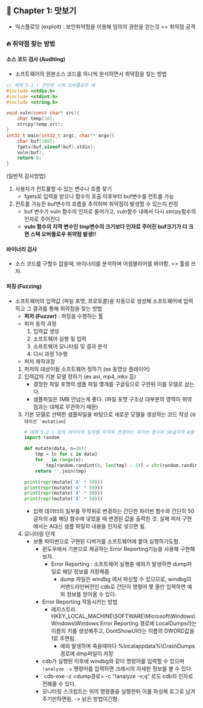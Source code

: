 ## 🌈 Chapter 1: 맛보기
- 익스플로잇 (exploit) : 보안취약점을 이용해 임의의 권한을 얻는것 == 취약점 공격
### 🔥 취약점 찾는 방법
#### 소스 코드 검사 (Auditing)
- 소프트웨어의 원본소스 코드를 하나씩 분석하면서 취약점을 찾는 방법
```c
// 예제 5-1 ) 간단한 스택 오버플로우 예
#include <stdio.h>
#include <stdint.h>
#include <string.h>

void vuln(const char* src){
    char temp[10];
    strcpy(temp,src);
}
int32_t main(int32_t argc, char** argv){
    char buf[100];
    fgets(buf,sizeof(buf),stdin);
    vuln(buf);
    return 0;
}
```
(일반적 감사방법)
1. 사용자가 컨트롤할 수 있는 변수나 흐름 찾기
    - fgets로 입력을 받으니 함수의 호출 이후부터 buf변수를 컨트롤 가능
2. 컨트롤 가능한 buf변수의 흐름을 추적하며 취약점이 발생할 수 있는지 판정
    - buf 변수가 vuln 함수의 인자로 들어가고, vuln함수 내에서 다시 strcpy함수의 인자로 주어진다
    - **vuln 함수의 지역 변수인 tmp변수의 크기보다 인자로 주어진 buf크기가 더 크면 스택 오버플로우 취약점 발생!!**
#### 바이너리 검사
- 소스 코드를 구할수 없을때, 바이너리를 분석하며 어셈블리어를 봐야함. => 툴을 쓰자.
#### 퍼징 (Fuzzing)
- 소프트웨어의 입력값 (파일 포맷, 프로토콜)을 자동으로 생성해 소프트웨어에 입력하고 그 결과를 통해 취약점을 찾는 방법
    - **퍼저 (Fuzzer)** : 퍼징을 수행하는 툴
    - 퍼저 동작 과정
        1. 입력값 생성
        2. 소프트웨어 실행 및 입력
        3. 소프트웨어 모니터링 및 결과 분석
        4. 다시 과정 1수행
    - 퍼저 제작과정
    1. 퍼저의 대상이될 소프트웨어 정하기 (ex 동영상 플레이어)
    2. 입력값의 기본 모델 정하기 (ex avi, mp4, mkv 등)
        - 결정한 파일 포맷의 샘플 파일 몇개를 구글링으로 구한뒤 이를 모델로 삼는다.
        - 샘플파일은 1MB 안넘는게 좋다. (파일 포맷 구조상 대부분의 영역이 취약점과는 대체로 무관하기 때문)
    3. 기본 모델로 선택한 샘플파일을 바탕으로 새로운 모델을 생성하는 코드 작성 (`뮤테이션``mutation`)
        ```py
        # 예제 5-2 ) 입력 데이터의 일부를 무작위 변경하는 파이썬 함수와 50글자의 A를 해당 함수에 넣었을 때 변경된 값의 출력 결과
        import random

        def mutate(data, n=20):
            tmp = [c for c in data]
            for _ in range(n):
                tmp[random.randint(0, len(tmp) - 1)] = chr(random.randint(0, 255))
            return ''.join(tmp)

        print(repr(mutate('A' * 50)))
        print(repr(mutate('A' * 50)))
        print(repr(mutate('A' * 50)))
        print(repr(mutate('A' * 50)))
        ```
        - 입력 데이터의 일부를 무작위로 변경하는 간단한 파이썬 함수와 간단히 50글자의 a를 해당 함수에 넣었을 때 변경된 값을 출력한 것. 실제 퍼저 구현에서는 A대신 샘플 파일의 내용을 인자로 넣으면 됨.
    4. 모니터링 단계
        - 보통 파이썬으로 구현된 디버거를 소프트웨어에 붙여 실행하기도함.
            - 윈도우에서 기본으로 제공하는 Error Reporting기능을 사용해 구현해보자.
                - Error Reporting : 소프트웨어 실행중 예외가 발생하면 dump파일로 해당 정보를 저장해줌
                    - dump 파일은 windbg 에서 파싱할 수 있으므로, windbg의 커맨드라인버전인 cdb로 간단히 명령어 몇 줄만 입력하면 예외 정보를 얻어올 수 있다.
            - Error Reporting 작동시키는 방법
                - 레지스트리 HKEY_LOCAL_MACHINE\SOFTWARE\Microsoft\Windows\Windows\Windows Error Reporting 경로에 LocalDumps라는 이름의 키를 생성해주고, DontShowUI라는 이름의 DWORD값을 1로 주면됨.
                    - 예외 발생하며 죽을때마다 %localappdata%\CrashDumps경로에 dmp파일이 저장
            - cdb가 실행된 이후에 windbg와 같이 명령어를 입력할 수 있으며 `!analyze -v` 명령어를 입력하면 크래시의 자세한 정보를 볼 수 있다.
            - `cdb-exe -z <dump경로> -c "!analyze -v;q" 로도 cdb의 인자로 전해줄 수 있다.
            - 모니터링 스크립트는 위의 명령줄을 실행한뒤 이를 파싱해 로그로 남겨주기만하면됨. -> 낡은 방법이긴함.
            